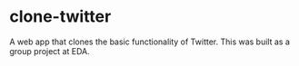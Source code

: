 # clone-twitter
A web app that clones the basic functionality of Twitter. This was built as a group project at EDA.
